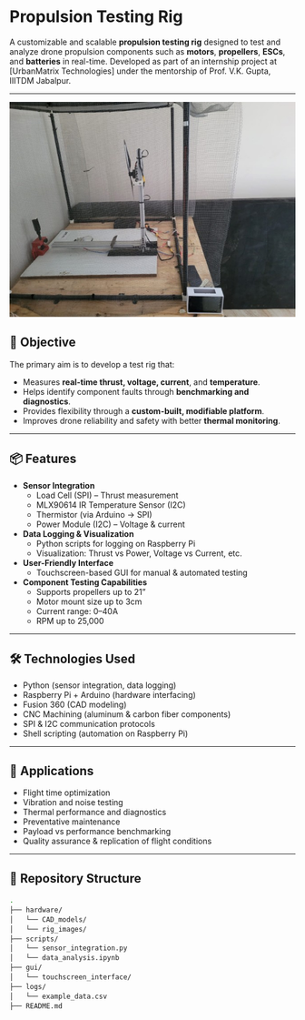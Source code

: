 # Propulsion Testing Rig

A customizable and scalable **propulsion testing rig** designed to test and analyze drone propulsion components such as **motors**, **propellers**, **ESCs**, and **batteries** in real-time. Developed as part of an internship project at [UrbanMatrix Technologies] under the mentorship of Prof. V.K. Gupta, IIITDM Jabalpur.

---

![Propulsion Testing Rig](images/rig_photo.jpg)

## 🚀 Objective

The primary aim is to develop a test rig that:
- Measures **real-time thrust, voltage, current**, and **temperature**.
- Helps identify component faults through **benchmarking and diagnostics**.
- Provides flexibility through a **custom-built, modifiable platform**.
- Improves drone reliability and safety with better **thermal monitoring**.

---

## 📦 Features

- **Sensor Integration**
  - Load Cell (SPI) – Thrust measurement
  - MLX90614 IR Temperature Sensor (I2C)
  - Thermistor (via Arduino -> SPI)
  - Power Module (I2C) – Voltage & current
- **Data Logging & Visualization**
  - Python scripts for logging on Raspberry Pi
  - Visualization: Thrust vs Power, Voltage vs Current, etc.
- **User-Friendly Interface**
  - Touchscreen-based GUI for manual & automated testing
- **Component Testing Capabilities**
  - Supports propellers up to 21”
  - Motor mount size up to 3cm
  - Current range: 0–40A
  - RPM up to 25,000

---

## 🛠️ Technologies Used

- Python (sensor integration, data logging)
- Raspberry Pi + Arduino (hardware interfacing)
- Fusion 360 (CAD modeling)
- CNC Machining (aluminum & carbon fiber components)
- SPI & I2C communication protocols
- Shell scripting (automation on Raspberry Pi)

---

## 🧪 Applications

- Flight time optimization
- Vibration and noise testing
- Thermal performance and diagnostics
- Preventative maintenance
- Payload vs performance benchmarking
- Quality assurance & replication of flight conditions

---

## 📁 Repository Structure

```bash
.
├── hardware/
│   └── CAD_models/
│   └── rig_images/
├── scripts/
│   └── sensor_integration.py
│   └── data_analysis.ipynb
├── gui/
│   └── touchscreen_interface/
├── logs/
│   └── example_data.csv
├── README.md
